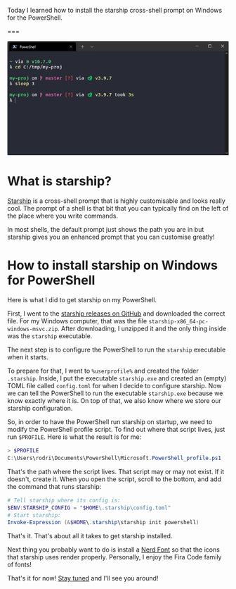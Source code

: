 Today I learned how to install the starship cross-shell prompt on Windows for the PowerShell.

===

![A screenshot of my PowerShell starship prompt after I learned how to install the starship cross-shell prompt on my Windows machine.](thumbnail.png "A screenshot of my PowerShell starship prompt.")


# What is starship?

[Starship] is a cross-shell prompt that is highly customisable and looks really cool.
The prompt of a shell is that bit that you can typically find on the left of the place where you write commands.

In most shells, the default prompt just shows the path you are in
but starship gives you an enhanced prompt that you can customise greatly!


# How to install starship on Windows for PowerShell

Here is what I did to get starship on my PowerShell.

First, I went to the [starship releases on GitHub][gh-releases] and downloaded the correct file.
For my Windows computer, that was the file `starship-x86_64-pc-windows-msvc.zip`.
After downloading, I unzipped it and the only thing inside was the `starship` executable.

The next step is to configure the PowerShell to run the `starship` executable when it starts.

To prepare for that, I went to `%userprofile%` and created the folder `.starship`.
Inside, I put the executable `starship.exe` and created an (empty) TOML file called `config.toml`
for when I decide to configure starship.
Now we can tell the PowerShell to run the executable `starship.exe` because we know exactly where it is.
On top of that, we also know where we store our starship configuration.

So, in order to have the PowerShell run starship on startup,
we need to modify the PowerShell profile script.
To find out where that script lives, just run `$PROFILE`.
Here is what the result is for me:

```powershell
> $PROFILE
C:\Users\rodri\Documents\PowerShell\Microsoft.PowerShell_profile.ps1
```

That's the path where the script lives.
That script may or may not exist.
If it doesn't, create it.
When you open the script, scroll to the bottom,
and add the command that runs starship:

```powershell
# Tell starship where its config is:
$ENV:STARSHIP_CONFIG = "$HOME\.starship\config.toml"
# Start starship:
Invoke-Expression (&$HOME\.starship\starship init powershell)
```

That's it.
That's about all it takes to get starship installed.

Next thing you probably want to do is install a [Nerd Font][nerd-font] so that the icons that starship uses render properly.
Personally, I enjoy the Fira Code family of fonts!


[starship]: https://starship.rs/
[gh-releases]: https://github.com/starship/starship/releases
[nerd-font]: https://www.nerdfonts.com/font-downloads

That's it for now! [Stay tuned][subscribe] and I'll see you around!

[subscribe]: /subscribe
